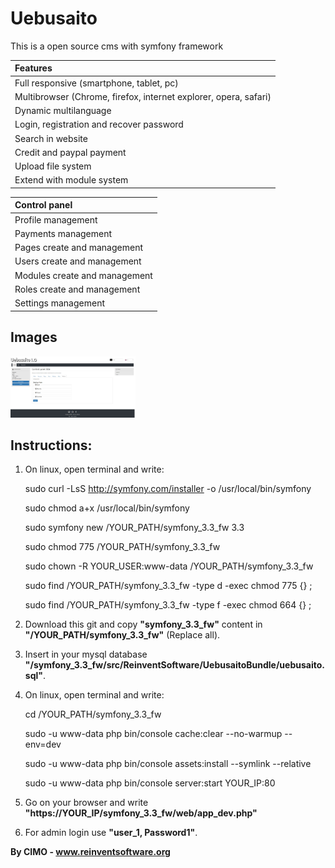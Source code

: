 Uebusaito
==============

This is a open source cms with symfony framework

| Features |
|:---|
| Full responsive (smartphone, tablet, pc) |
| Multibrowser (Chrome, firefox, internet explorer, opera, safari) |
| Dynamic multilanguage |
| Login, registration and recover password |
| Search in website |
| Credit and paypal payment |
| Upload file system |
| Extend with module system |

| Control panel |
|:---|
| Profile management |
| Payments management |
| Pages create and management |
| Users create and management |
| Modules create and management |
| Roles create and management |
| Settings management |

## Images
<img src="screenshots/1.jpg" width="200" alt="1"/>

## Instructions:
1) On linux, open terminal and write:

	sudo curl -LsS http://symfony.com/installer -o /usr/local/bin/symfony
	
	sudo chmod a+x /usr/local/bin/symfony
	
	sudo symfony new /YOUR_PATH/symfony_3.3_fw 3.3
	
	sudo chmod 775 /YOUR_PATH/symfony_3.3_fw
	
	sudo chown -R YOUR_USER:www-data /YOUR_PATH/symfony_3.3_fw
	
	sudo find /YOUR_PATH/symfony_3.3_fw -type d -exec chmod 775 {} \;
	
	sudo find /YOUR_PATH/symfony_3.3_fw -type f -exec chmod 664 {} \;

2) Download this git and copy <b>"symfony_3.3_fw"</b> content in <b>"/YOUR_PATH/symfony_3.3_fw"</b> (Replace all).

3) Insert in your mysql database <b>"/symfony_3.3_fw/src/ReinventSoftware/UebusaitoBundle/uebusaito.sql"</b>.

4) On linux, open terminal and write:

	cd /YOUR_PATH/symfony_3.3_fw
	
	sudo -u www-data php bin/console cache:clear --no-warmup --env=dev
	
	sudo -u www-data php bin/console assets:install --symlink --relative
	
	sudo -u www-data php bin/console server:start YOUR_IP:80

5) Go on your browser and write <b>"https://YOUR_IP/symfony_3.3_fw/web/app_dev.php"</b>

6) For admin login use <b>"user_1, Password1"</b>.

<b>By CIMO - www.reinventsoftware.org</b>